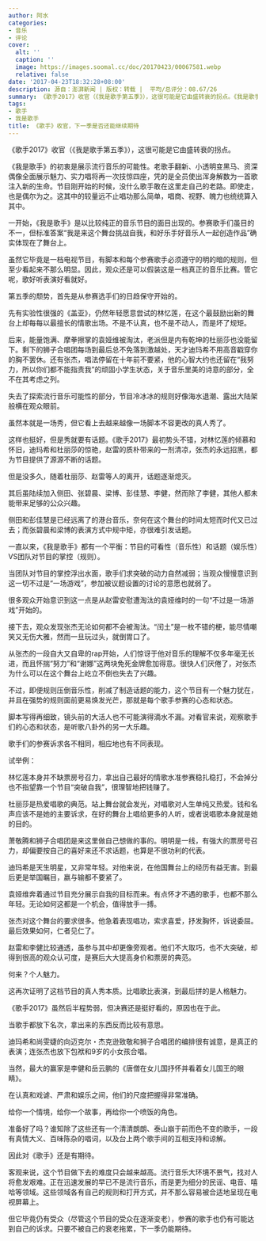 ```yaml
---
author: 阿水
categories:
- 音乐
- 评论
cover:
  alt: ''
  caption: ''
  image: https://images.soomal.cc/doc/20170423/00067581.webp
  relative: false
date: '2017-04-23T18:32:28+08:00'
description: 源自：澎湃新闻 | 版权：转载 |  平均/总评分：08.67/26
summary: 《歌手2017》收官（《我是歌手第五季》），这很可能是它由盛转衰的拐点。《我是歌手》的初衷是展示流行音乐的可能性。老歌手翻新、小透明变黑马、资深偶像全面展示魅力、实力唱将再一次技惊四座，凭的是全员使出浑身解数为一首歌注入新的生命……
tags:
- 歌手
- 我是歌手
title: 《歌手》收官，下一季是否还能继续期待
---
```


《歌手2017》收官（《我是歌手第五季》），这很可能是它由盛转衰的拐点。

《我是歌手》的初衷是展示流行音乐的可能性。老歌手翻新、小透明变黑马、资深偶像全面展示魅力、实力唱将再一次技惊四座，凭的是全员使出浑身解数为一首歌注入新的生命。节目刚开始的时候，没什么歌手敢在这里走自己的老路。即使走，也是偶尔为之。这其中的较量远不止唱功那么简单，唱商、视野、魄力也统统算入其中。

一开始，《我是歌手》是以比较纯正的音乐节目的面目出现的。参赛歌手们虽目的不一，但标准答案“我是来这个舞台挑战自我，和好乐手好音乐人一起创造作品”确实体现在了舞台上。

虽然它毕竟是一档电视节目，有脚本和每个参赛歌手必须遵守的明的暗的规则，但至少看起来不那么明显。因此，观众还是可以假装这是一档真正的音乐比赛。管它呢，歌好听表演好看就好。

第五季的颓势，首先是从参赛选手们的日趋保守开始的。

先有实验性很强的《盖亚》，仍然年轻愿意尝试的林忆莲，在这个最鼓励出新的舞台上却每每以最擅长的情歌出场。不是不认真，也不是不动人，而是坏了规矩。

后来，能量饱满、摩拳擦掌的袁娅维被淘汰，老派但是内有乾坤的杜丽莎也没能留下。剩下的狮子合唱团每场到最后总不免落到激越处，天才迪玛希不用高音戳穿你的胸不罢休。还有张杰，唱法停留在十年前不要紧，他的心智大约也还留在“我努力，所以你们都不能指责我”的顽固小学生状态，关于音乐里美的诗意的部分，全不在其考虑之列。

失去了探索流行音乐可能性的部分，节目冷冰冰的规则好像海水退潮、露出大陆架般横在观众眼前。

虽然本就是一场秀，但它看上去越来越像一场脚本不容更改的真人秀了。

这样也挺好，但是秀就要有话题。《歌手2017》最初势头不错，对林忆莲的倾慕和怀旧，迪玛希和杜丽莎的惊艳，赵雷的质朴带来的一剂清凉，张杰的永远招黑，都为节目提供了源源不断的话题。

但是没多久，随着杜丽莎、赵雷等人的离开，话题逐渐熄灭。

其后虽陆续加入侧田、张碧晨、梁博、彭佳慧、李健，然而除了李健，其他人都未能带来足够的公众兴趣。

侧田和彭佳慧是已经远离了的港台音乐，奈何在这个舞台的时间太短而时代又已过去；而张碧晨和梁博的表演方式中规中矩，亦很难引发话题。

一直以来，《我是歌手》都有一个平衡：节目的可看性（音乐性）和话题（娱乐性）VS团队对节目的掌控（规则）。

当团队对节目的掌控浮出水面，歌手们求突破的动力自然减弱；当观众慢慢意识到这一切不过是“一场游戏”，参加被议题设置的讨论的意愿也就弱了。

很多观众开始意识到这一点是从赵雷安慰遭淘汰的袁娅维时的一句“不过是一场游戏”开始的。

接下去，观众发现张杰无论如何都不会被淘汰。“闰土”是一枚不错的梗，能尽情嘲笑又无伤大雅，然而一旦玩过头，就倒胃口了。

从张杰的一段自大又自卑的rap开始，人们惊讶于他对音乐的理解不仅多年毫无长进，而且怀揣“努力”和“谢娜”这两块免死金牌愈加得意。很快人们厌倦了，对张杰为什么可以在这个舞台上屹立不倒也失去了兴趣。

不过，即便规则压倒音乐性，削减了制造话题的能力，这个节目有一个魅力犹在，并且在强势的规则面前更易焕发光芒，那就是每个歌手参赛的心态和状态。

脚本写得再细致，镜头前的大活人也不可能演得滴水不漏。对看官来说，观察歌手们的心态和状态，是听歌八卦外的另一大乐趣。

歌手们的参赛诉求各不相同，相应地也有不同表现。

试举例：

林忆莲本身并不缺票房号召力，拿出自己最好的情歌水准参赛稳扎稳打，不会掉分也不指望靠一个节目“突破自我”，很理智地把钱赚了。

杜丽莎是热爱唱歌的典范。站上舞台就会发光，对唱歌对人生单纯又热爱。钱和名声应该不是她的主要诉求，在好的舞台上唱给更多的人听，或者说唱歌本身就是她的目的。

萧敬腾和狮子合唱团是来这里做自己想做的事的。明明是一线，有强大的票房号召力，却偏要按自己的喜好来还不求话题，也算是不很功利的代表。

迪玛希是天生明星，又非常年轻。对他来说，在他国舞台上的经历有益无害。到最后更是举国瞩目，嬴与输都不要紧了。

袁娅维奔着通过节目充分展示自我的目标而来。有点怀才不遇的歌手，也都不那么年轻。无论如何这都是一个机会，值得放手一搏。

张杰对这个舞台的要求很多。他急着表现唱功，索求喜爱，抒发胸怀，诉说委屈。最后效果如何，仁者见仁了。

赵雷和李健比较通透，虽参与其中却更像旁观者。他们不大取巧，也不大突破，却得到很高的观众认可度，是赛后大大提高身价和票房的典范。

何来？个人魅力。

这再次证明了这档节目的真人秀本质。比唱歌比表演，到最后拼的是人格魅力。

《歌手2017》虽然后半程势弱，但决赛还是挺好看的，原因也在于此。

当歌手都放下名次，拿出来的东西反而比较有意思。

迪玛希和尚雯婕的向迈克尔・杰克逊致敬和狮子合唱团的编排很有诚意，是真正的表演；连张杰也放下包袱和9岁的小女孩合唱。

当然，最大的赢家是李健和岳云鹏的《唐僧在女儿国抒怀并看着女儿国王的眼睛》。

在认真和戏谑、严肃和娱乐之间，他们的尺度把握得非常准确。

给你一个情境，给你一个故事，再给你一个喷饭的角色。

准备好了吗？谁知除了这些还有一个清清朗朗、泰山崩于前而色不变的歌手，一段有真情大义、百味陈杂的唱词，以及台上两个歌手间的互相支持和谅解。

因此对《歌手》还是有期待。

客观来说，这个节目做下去的难度只会越来越高。流行音乐大环境不景气，找对人将愈发艰难。正在迅速发展的早已不是流行音乐，而是更为细分的民谣、电音、嘻哈等领域。这些领域各有自己的规则和打开方式，并不那么容易被合适地呈现在电视屏幕上。

但它毕竟仍有受众（尽管这个节目的受众在逐渐变老），参赛的歌手也仍有可能达到自己的诉求。只要不被自己的衰老拖累，下一季仍能期待。